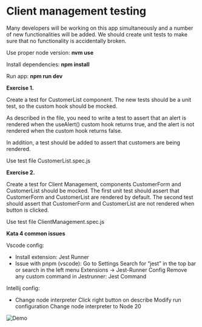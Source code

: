 # **Client management testing**
Many developers will be working on this app simultaneously and a number of new functionalities will be added. We should create unit tests to make sure that no functionality is accidentally broken.

Use proper node version: **nvm use**

Install dependencies: **npm install**

Run app: **npm run dev**

**Exercise 1.**

Create a test for CustomerList component. The new tests should be a unit test, so the custom hook should be mocked.

As described in the file, you need to write a test to assert that an alert is rendered when the useAlert() custom hook returns true, and the alert is not rendered when the custom hook returns false.

In addition, a test should be added to assert that customers are being rendered.

Use test file CustomerList.spec.js

**Exercise 2.**

Create a test for Client Management, components CustomerForm and CustomerList should be mocked. The first unit test should assert that CustomerForm and CustomerList are rendered by default. The second test should assert that CustomerForm and CustomerList are not rendered when button is clicked. 

Use test file ClientManagement.spec.js


**Kata 4 common issues**

Vscode config:
  - Install extension: Jest Runner
  - Issue with pnpm (vscode):
    Go to Settings
    Search for “jest” in the top bar or search in the left menu Extensions -> Jest-Runner Config
    Remove any custom command in Jestrunner: Jest Command

Intellij config: 
  - Change node interpreter
    Click right button on describe
    Modify run configuration
    Change node interpreter to Node 20

![Demo](https://github.com/ReactMrk/lifecycle-kata/blob/main/src/assets/hooks-kata-solution-kata.gif?raw=true)
